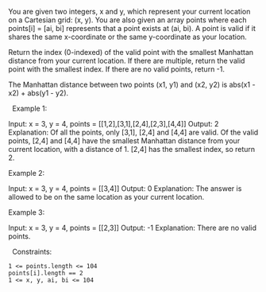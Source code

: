 You are given two integers, x and y, which represent your current location on a Cartesian grid: (x, y). You are also given an array points where each points[i] = [ai, bi] represents that a point exists at (ai, bi). A point is valid if it shares the same x-coordinate or the same y-coordinate as your location.

Return the index (0-indexed) of the valid point with the smallest Manhattan distance from your current location. If there are multiple, return the valid point with the smallest index. If there are no valid points, return -1.

The Manhattan distance between two points (x1, y1) and (x2, y2) is abs(x1 - x2) + abs(y1 - y2).

 
Example 1:

Input: x = 3, y = 4, points = [[1,2],[3,1],[2,4],[2,3],[4,4]]
Output: 2
Explanation: Of all the points, only [3,1], [2,4] and [4,4] are valid. Of the valid points, [2,4] and [4,4] have the smallest Manhattan distance from your current location, with a distance of 1. [2,4] has the smallest index, so return 2.

Example 2:

Input: x = 3, y = 4, points = [[3,4]]
Output: 0
Explanation: The answer is allowed to be on the same location as your current location.

Example 3:

Input: x = 3, y = 4, points = [[2,3]]
Output: -1
Explanation: There are no valid points.

 
Constraints:


	1 <= points.length <= 104
	points[i].length == 2
	1 <= x, y, ai, bi <= 104

